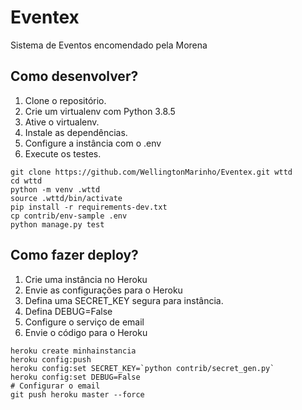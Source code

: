 # Eventex

Sistema de Eventos encomendado pela Morena

## Como desenvolver?

1. Clone o repositório.
2. Crie um virtualenv com Python 3.8.5
3. Ative o virtualenv.
4. Instale as dependências.
5. Configure a instância com o .env
6. Execute os testes.

```console
git clone https://github.com/WellingtonMarinho/Eventex.git wttd
cd wttd
python -m venv .wttd
source .wttd/bin/activate
pip install -r requirements-dev.txt
cp contrib/env-sample .env
python manage.py test
``` 

## Como fazer deploy?

1. Crie uma instância no Heroku
2. Envie as configurações para o Heroku
3. Defina uma SECRET_KEY segura para instância.
4. Defina DEBUG=False
5. Configure o serviço de email
6. Envie o código para o Heroku

```console
heroku create minhainstancia
heroku config:push
heroku config:set SECRET_KEY=`python contrib/secret_gen.py`
heroku config:set DEBUG=False
# Configurar o email
git push heroku master --force
